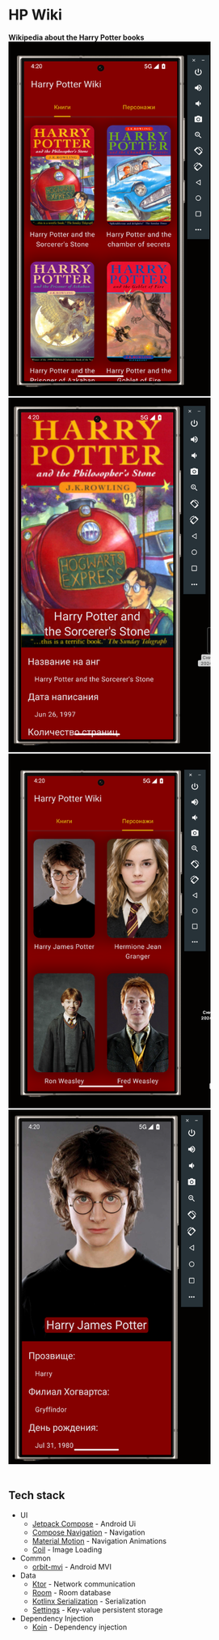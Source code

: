 <h1>HP Wiki</h1>
<strong>Wikipedia about the Harry Potter books</strong>
<div>
    <img src="docs/book_list.png" style="height: 700px; width: 400px">
    <img src="docs/book_info.png" style="height: 700px; width: 400px">
    <img src="docs/char_list.png" style="height: 700px; width: 400px">
    <img src="docs/char_info.png" style="height: 700px; width: 400px">
  
</div>

<br />

## Tech stack
- UI
    - [Jetpack Compose](https://developer.android.com/jetpack/compose) - Android Ui
    - [Compose Navigation](https://developer.android.com/develop/ui/compose/navigation) - Navigation
    - [Material Motion](https://github.com/fornewid/material-motion-compose) - Navigation Animations
    - [Coil](https://github.com/coil-kt/coil) - Image Loading
- Common
    - [orbit-mvi](https://github.com/orbit-mvi/orbit-mvi) - Android MVI
- Data
    - [Ktor](https://ktor.io/docs/welcome.html) - Network communication
    - [Room](https://developer.android.com/training/data-storage/room) - Room database
    - [Kotlinx Serialization](https://github.com/Kotlin/kotlinx.serialization) - Serialization
    - [Settings](https://github.com/russhwolf/multiplatform-settings) - Key-value persistent storage
- Dependency Injection
    - [Koin](https://insert-koin.io) - Dependency injection
